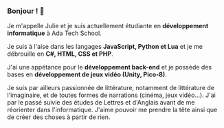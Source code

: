 ### Bonjour ! 👋


Je m'appelle Julie et je suis actuellement étudiante en **développement informatique** à Ada Tech School.

Je suis à l'aise dans les langages **JavaScript, Python et Lua** et je me débrouille en **C#, HTML, CSS et PHP**.

J'ai une appétance pour le **développement back-end** et je possède des bases en **développement de jeux vidéo (Unity, Pico-8)**.



Je suis par ailleurs passionnée de littérature, notamment de littérature de l'imaginaire, et de toutes formes de narrations (cinéma, jeux vidéo...). J'ai par le passé suivie des études de Lettres et d'Anglais avant de me réorienter dans l'informatique. J'aime pouvoir me prendre la tête ainsi que de créer des choses à partir de rien.
